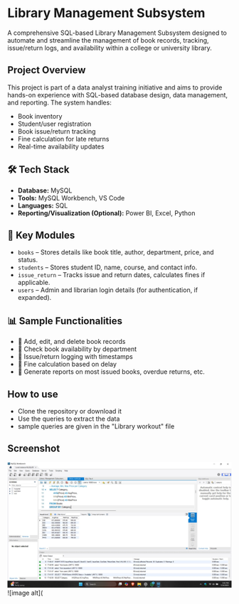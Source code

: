 
#  Library Management Subsystem

A comprehensive SQL-based Library Management Subsystem designed to automate and streamline the management of book records, tracking, issue/return logs, and availability within a college or university library.

##  Project Overview

This project is part of a data analyst training initiative and aims to provide hands-on experience with SQL-based database design, data management, and reporting. The system handles:

- Book inventory
- Student/user registration
- Book issue/return tracking
- Fine calculation for late returns
- Real-time availability updates

## 🛠️ Tech Stack

- **Database:** MySQL
- **Tools:** MySQL Workbench, VS Code
- **Languages:** SQL
- **Reporting/Visualization (Optional):** Power BI, Excel, Python

## 🧩 Key Modules

- `books` – Stores details like book title, author, department, price, and status.
- `students` – Stores student ID, name, course, and contact info.
- `issue_return` – Tracks issue and return dates, calculates fines if applicable.
- `users` – Admin and librarian login details (for authentication, if expanded).
  
## 📊 Sample Functionalities

- 📌 Add, edit, and delete book records
- 📌 Check book availability by department
- 📌 Issue/return logging with timestamps
- 📌 Fine calculation based on delay
- 📌 Generate reports on most issued books, overdue returns, etc.

## How to use
- Clone the repository or download it
- Use the queries to extract the data
- sample queries are given in the "Library workout" file

## Screenshot
![image alt](https://github.com/MithinRC/Library-Management-Subsystem/blob/78afa5b9d765fdd562b9e1874860e4cc812426ac/1752495310076.jpg)
![image alt](
